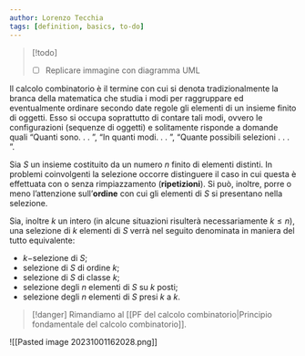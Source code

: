 ```yaml
---
author: Lorenzo Tecchia
tags: [definition, basics, to-do]
---
```

>[!todo] 
> - [ ] Replicare immagine con diagramma UML

Il calcolo combinatorio è il termine con cui si denota tradizionalmente la branca della matematica che studia i modi per raggruppare ed eventualmente ordinare secondo date regole gli elementi di un insieme finito di oggetti. Esso si occupa soprattutto di contare tali modi, ovvero le configurazioni (sequenze di oggetti) e solitamente risponde a domande quali “Quanti sono. . . ”, “In quanti modi. . . ”, “Quante possibili selezioni . . . ”.

Sia $S$ un insieme costituito da un numero $n$ finito di elementi distinti. In problemi coinvolgenti la selezione occorre distinguere il caso in cui questa è effettuata con o senza rimpiazzamento (**ripetizioni**). Si può, inoltre, porre o meno l’attenzione sull’**ordine** con cui gli elementi di $S$ si presentano nella selezione.

Sia, inoltre $k$ un intero (in alcune situazioni risulterà necessariamente $k \leq n$), una selezione di $k$ elementi di $S$ verrà nel seguito denominata in maniera del tutto equivalente:

- $k-$selezione di $S$;  
- selezione di $S$ di ordine $k$;  
- selezione di $S$ di classe $k$;  
- selezione degli $n$ elementi di $S$ su $k$ posti;
- selezione degli $n$ elementi di $S$ presi $k$ a $k$.

>[!danger] Rimandiamo al [[PF del calcolo combinatorio|Principio fondamentale del calcolo combinatorio]].

![[Pasted image 20231001162028.png]]